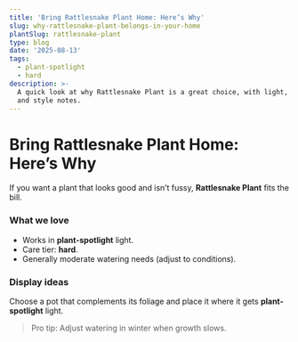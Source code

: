 ```yaml
---
title: 'Bring Rattlesnake Plant Home: Here’s Why'
slug: why-rattlesnake-plant-belongs-in-your-home
plantSlug: rattlesnake-plant
type: blog
date: '2025-08-13'
tags:
  - plant-spotlight
  - hard
description: >-
  A quick look at why Rattlesnake Plant is a great choice, with light, watering,
  and style notes.
---
```

# Bring Rattlesnake Plant Home: Here’s Why

If you want a plant that looks good and isn’t fussy, **Rattlesnake Plant** fits the bill.

### What we love
- Works in **plant-spotlight** light.
- Care tier: **hard**.
- Generally moderate watering needs (adjust to conditions).

### Display ideas
Choose a pot that complements its foliage and place it where it gets **plant-spotlight** light.
  
> Pro tip: Adjust watering in winter when growth slows.
